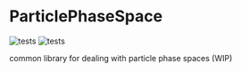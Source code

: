 # ParticlePhaseSpace

![tests](https://github.com/bwheelz36/ParticlePhaseSpace/actions/workflows/run_tests.yml/badge.svg) 
![tests](https://github.com/bwheelz36/ParticlePhaseSpace/actions/workflows/build_docs.yml/badge.svg) 

common library for dealing with particle phase spaces (WIP)
